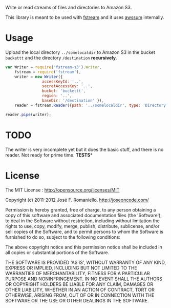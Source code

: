 Write or read streams of files and directories to Amazon S3. 

This library is meant to be used with [fstream](https://github.com/isaacs/fstream/) and it uses [awssum](https://github.com/appsattic/node-awssum) internally.


# Usage

Upload the local directory ```../somelocaldir``` to Amazon S3 in the bucket ```buckettt``` and the directory ```/destination``` **recursively**.

```js
var Writer = require('fstream-s3').Writer,
	fstream = require('fstream'),
	writer = new Writer({
				accessKeyId: '..', 
				secretAccessKey: '..', 
				bucket: 'buckettt', 
				region: '..',
				baseDir: '/destination' }),
	reader = fstream.Reader({path: '../somelocaldir', type: 'Directory'});

reader.pipe(writer);

```

# TODO

The writer is very incomplete yet but it does the basic stuff, and there is no reader. Not ready for prime time.
**TESTS***

# License

The MIT License : http://opensource.org/licenses/MIT

Copyright (c) 2011-2012 José F. Romaniello. http://joseoncode.com/

Permission is hereby granted, free of charge, to any person obtaining a copy of this software and associated documentation files (the 'Software'), to deal in the Software without restriction, including without limitation the rights to use, copy, modify, merge, publish, distribute, sublicense, and/or sell copies of the Software, and to permit persons to whom the Software is furnished to do so, subject to the following conditions:

The above copyright notice and this permission notice shall be included in all copies or substantial portions of the Software.

THE SOFTWARE IS PROVIDED 'AS IS', WITHOUT WARRANTY OF ANY KIND, EXPRESS OR IMPLIED, INCLUDING BUT NOT LIMITED TO THE WARRANTIES OF MERCHANTABILITY, FITNESS FOR A PARTICULAR PURPOSE AND NONINFRINGEMENT. IN NO EVENT SHALL THE AUTHORS OR COPYRIGHT HOLDERS BE LIABLE FOR ANY CLAIM, DAMAGES OR OTHER LIABILITY, WHETHER IN AN ACTION OF CONTRACT, TORT OR OTHERWISE, ARISING FROM, OUT OF OR IN CONNECTION WITH THE SOFTWARE OR THE USE OR OTHER DEALINGS IN THE SOFTWARE.